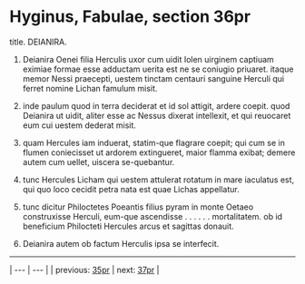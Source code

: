 # Hyginus, Fabulae, section 36pr

title. DEIANIRA.



1. Deianira Oenei filia Herculis uxor cum uidit Iolen uirginem captiuam eximiae formae esse adductam uerita est ne se coniugio priuaret. itaque memor Nessi praecepti, uestem tinctam centauri sanguine Herculi qui ferret nomine Lichan famulum misit.



2. inde paulum quod in terra deciderat et id sol attigit, ardere coepit. quod Deianira ut uidit, aliter esse ac Nessus dixerat intellexit, et qui reuocaret eum cui uestem dederat misit.



3. quam Hercules iam induerat, statim-que flagrare coepit; qui cum se in flumen coniecisset ut ardorem extingueret, maior flamma exibat; demere autem cum uellet, uiscera se-quebantur.



4. tunc Hercules Licham qui uestem attulerat rotatum in mare iaculatus est, qui quo loco cecidit petra nata est quae Lichas appellatur.



5. tunc dicitur Philoctetes Poeantis filius pyram in monte Oetaeo construxisse Herculi, eum-que ascendisse . . . . . . mortalitatem. ob id beneficium Philocteti Hercules arcus et sagittas donauit.



6. Deianira autem ob factum Herculis ipsa se interfecit.



---

| --- | --- |
| previous: [35pr](../35pr/) | next: [37pr](../37pr/) |
